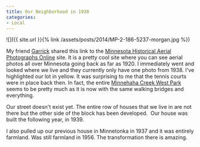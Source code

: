 ```yaml
---
title: Our Neighborhood in 1938
categories:
- Local
---
```


![]({{ site.url }}{% link /assets/posts/2014/MP-2-186-5237-morgan.jpg %})
  



My friend [Garrick](https://garrickvanburen.com) shared this link to the [Minnesota Historical Aerial Photographs Online](https://www.lib.umn.edu/apps/mhapo/) site. It is a pretty cool site where you can see aerial photos all over Minnesota going back as far as 1920. I immediately went and looked where we live and they currently only have one photo from 1938. I've highlighted our lot in yellow.
It was surprising to me that the tennis courts were in place back then. In fact, the entire [Minnehaha Creek West Park](http://www.minneapolisparks.org/default.asp?PageID=4&parkid=496) seems to be pretty much as it is now with the same walking bridges and everything.

Our street doesn't exist yet. The entire row of houses that we live in are not there but the other side of the block has been developed.  Our house was built the following year, in 1939.

I also pulled up our previous house in Minnetonka in 1937 and it was entirely farmland. Was still farmland in 1956. The transformation there is amazing.
